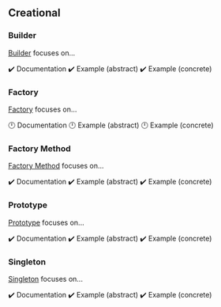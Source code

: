 ## Creational

### Builder

[Builder][builder] focuses on...

:heavy_check_mark: Documentation
:heavy_check_mark: Example (abstract)
:heavy_check_mark: Example (concrete)

### Factory

[Factory][factory] focuses on...

:clock12: Documentation
:clock12: Example (abstract)
:clock12: Example (concrete)

### Factory Method

[Factory Method][factory_method] focuses on...

:heavy_check_mark: Documentation
:heavy_check_mark: Example (abstract)
:heavy_check_mark: Example (concrete)

### Prototype

[Prototype][prototype] focuses on...

:heavy_check_mark: Documentation
:heavy_check_mark: Example (abstract)
:heavy_check_mark: Example (concrete)

### Singleton

[Singleton][singleton] focuses on...

:heavy_check_mark: Documentation
:heavy_check_mark: Example (abstract)
:heavy_check_mark: Example (concrete)



[builder]: ./builder/
[factory]: ./factory/
[factory_method]: ./factory_method/
[prototype]: ./prototype/
[singleton]: ./singleton/